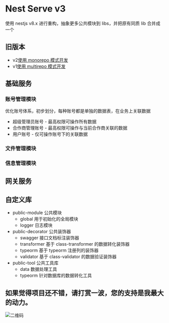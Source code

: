 # Nest Serve v3

使用 nestjs v8.x 进行重构，抽象更多公共模块到 libs，并把原有同质 lib 合并成一个

## 旧版本

- v2[使用 monorepo 模式开发](https://github.com/dyb881/nest-serve/tree/monorepo)
- v1[使用 multirepo 模式开发](https://github.com/dyb881/nest-serve/tree/multirepo)

## 基础服务

### 账号管理模块

优化账号体系，初步划分，每种账号都是单独的数据表，在业务上关联数据

- 超级管理员账号 - 最高权限可操作所有数据
- 合作商管理账号 - 最高权限可操作与当前合作商关联的数据
- 用户账号 - 仅可操作账号下的关联数据

### 文件管理模块

### 信息管理模块

## 网关服务

## 自定义库

- public-module 公共模块
  - global 用于初始化的全局模块
  - logger 日志模块
- public-decorator 公共装饰器
  - swagger 接口文档标注装饰器
  - transformer 基于 class-transformer 的数据转化装饰器
  - typeorm 基于 typeorm 注册列的装饰器
  - validator 基于 class-validator 的数据验证装饰器
- public-tool 公共工具库
  - data 数据处理工具
  - typeorm 针对数据库的数据转化工具

## 如果觉得项目还不错，请打赏一波，您的支持是我最大的动力。

![二维码](https://files.bittyshow.top/pay.png)

